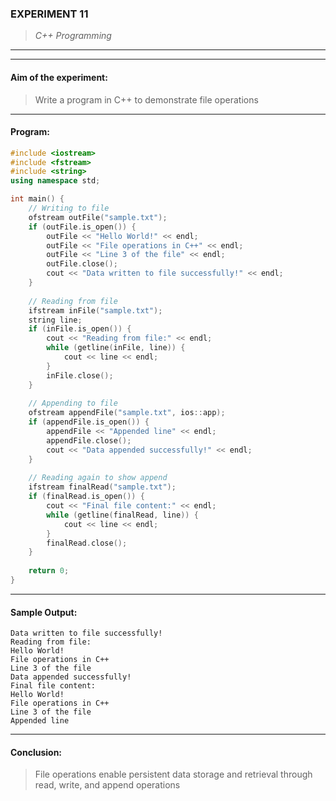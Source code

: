### **EXPERIMENT 11**
> *C++ Programming*

---
---

#### **Aim of the experiment:**
> Write a program in C++ to demonstrate file operations

---

#### **Program:**
```cpp
#include <iostream>
#include <fstream>
#include <string>
using namespace std;

int main() {
    // Writing to file
    ofstream outFile("sample.txt");
    if (outFile.is_open()) {
        outFile << "Hello World!" << endl;
        outFile << "File operations in C++" << endl;
        outFile << "Line 3 of the file" << endl;
        outFile.close();
        cout << "Data written to file successfully!" << endl;
    }
    
    // Reading from file
    ifstream inFile("sample.txt");
    string line;
    if (inFile.is_open()) {
        cout << "Reading from file:" << endl;
        while (getline(inFile, line)) {
            cout << line << endl;
        }
        inFile.close();
    }
    
    // Appending to file
    ofstream appendFile("sample.txt", ios::app);
    if (appendFile.is_open()) {
        appendFile << "Appended line" << endl;
        appendFile.close();
        cout << "Data appended successfully!" << endl;
    }
    
    // Reading again to show append
    ifstream finalRead("sample.txt");
    if (finalRead.is_open()) {
        cout << "Final file content:" << endl;
        while (getline(finalRead, line)) {
            cout << line << endl;
        }
        finalRead.close();
    }
    
    return 0;
}
```

---

#### **Sample Output:**
```
Data written to file successfully!
Reading from file:
Hello World!
File operations in C++
Line 3 of the file
Data appended successfully!
Final file content:
Hello World!
File operations in C++
Line 3 of the file
Appended line
```

---

#### **Conclusion:**
> File operations enable persistent data storage and retrieval through read, write, and append operations